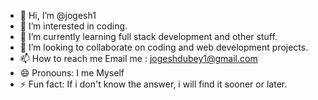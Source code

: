 - 👋 Hi, I’m @jogesh1
- 👀 I’m interested in coding.
- 🌱 I’m currently learning full stack development and other stuff.
- 💞️ I’m looking to collaborate on coding and web development projects.
- 📫 How to reach me Email me : jogeshdubey1@gmail.com
- 😄 Pronouns: I me Myself
- ⚡ Fun fact: If i don't know the answer, i will find it sooner or later.
